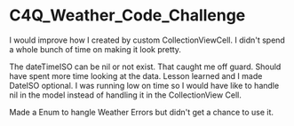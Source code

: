# C4Q_Weather_Code_Challenge

 I would improve how I created by custom CollectionViewCell. I didn't spend a whole bunch of time on making it look pretty.

 The dateTimeISO can be nil or not exist. That caught me off guard. Should have spent more time looking at the data. Lesson learned and I made DateISO optional. I was running low on time so I would have like to handle nil in the model instead of handling it in the CollectionView Cell.

Made a Enum to hangle Weather Errors but didn't get a chance to use it. 


